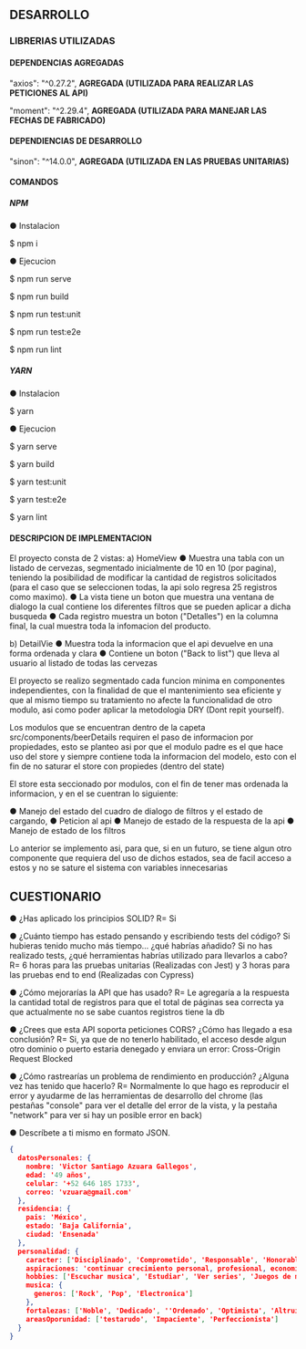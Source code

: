 ## DESARROLLO

### LIBRERIAS UTILIZADAS

#### DEPENDENCIAS AGREGADAS

"axios": "^0.27.2", **AGREGADA (UTILIZADA PARA REALIZAR LAS PETICIONES AL API)**

"moment": "^2.29.4", **AGREGADA (UTILIZADA PARA MANEJAR LAS FECHAS DE FABRICADO)**

#### DEPENDIENCIAS DE DESARROLLO

"sinon": "^14.0.0", **AGREGADA (UTILIZADA EN LAS PRUEBAS UNITARIAS)**

#### COMANDOS

##### NPM

● Instalacion

$ npm i

● Ejecucion

$ npm run serve

$ npm run build

$ npm run test:unit

$ npm run test:e2e

$ npm run lint

##### YARN

● Instalacion

$ yarn

● Ejecucion

$ yarn serve

$ yarn build

$ yarn test:unit

$ yarn test:e2e

$ yarn lint

#### DESCRIPCION DE IMPLEMENTACION

El proyecto consta de 2 vistas:
a) HomeView
● Muestra una tabla con un listado de cervezas, segmentado inicialmente de 10 en 10 (por pagina), teniendo la posibilidad de modificar la cantidad de registros solicitados (para el caso que se seleccionen todas, la api solo regresa 25 registros como maximo).
● La vista tiene un boton que muestra una ventana de dialogo la cual contiene los diferentes filtros que se pueden aplicar a dicha busqueda
● Cada registro muestra un boton ("Detalles") en la columna final, la cual muestra toda la infomacion del producto.

b) DetailVie
● Muestra toda la informacion que el api devuelve en una forma ordenada y clara
● Contiene un boton ("Back to list") que lleva al usuario al listado de todas las cervezas

El proyecto se realizo segmentado cada funcion minima en componentes independientes, con la finalidad de que el mantenimiento sea eficiente y que al mismo tiempo su tratamiento no afecte la funcionalidad de otro modulo, asi como poder aplicar la metodologia DRY (Dont repit yourself).

Los modulos que se encuentran dentro de la capeta src/components/beerDetails requiren el paso de informacion por propiedades, esto se planteo asi por que el modulo padre es el que hace uso del store y siempre contiene toda la informacion del modelo, esto con el fin de no saturar el store con propiedes (dentro del state)

El store esta seccionado por modulos, con el fin de tener mas ordenada la informacion, y en el se cuentran lo siguiente:

● Manejo del estado del cuadro de dialogo de filtros y el estado de cargando,
● Peticion al api
● Manejo de estado de la respuesta de la api
● Manejo de estado de los filtros

Lo anterior se implemento asi, para que, si en un futuro, se tiene algun otro componente que requiera del uso de dichos estados, sea de facil acceso a estos y no se sature el sistema con variables innecesarias

## CUESTIONARIO

● ¿Has aplicado los principios SOLID?
R= Si

● ¿Cuánto tiempo has estado pensando y escribiendo tests del código? Si
hubieras tenido mucho más tiempo... ¿qué habrías añadido? Si no has
realizado tests, ¿qué herramientas habrías utilizado para llevarlos a cabo?
R= 6 horas para las pruebas unitarias (Realizadas con Jest) y 3 horas para las pruebas end to end (Realizadas con Cypress)

● ¿Cómo mejorarías la API que has usado?
R= Le agregaría a la respuesta la cantidad total de registros para que
el total de páginas sea correcta ya que actualmente no se sabe cuantos
registros tiene la db

● ¿Crees que esta API soporta peticiones CORS? ¿Cómo has llegado a esa
conclusión?
R= Si, ya que de no tenerlo habilitado, el acceso desde algun otro dominio o puerto estaria denegado y enviara un error: Cross-Origin Request Blocked

● ¿Cómo rastrearías un problema de rendimiento en producción? ¿Alguna
vez has tenido que hacerlo?
R= Normalmente lo que hago es reproducir el error y ayudarme de las herramientas de desarrollo del chrome (las pestañas "console" para ver el detalle del error de la vista, y la pestaña "network" para ver si hay un posible error en back)

● Descríbete a ti mismo en formato JSON.

```JSON
{
  datosPersonales: {
    nombre: 'Victor Santiago Azuara Gallegos',
    edad: '49 años',
    celular: '+52 646 185 1733',
    correo: 'vzuara@gmail.com'
  },
  residencia: {
    pais: 'México',
    estado: 'Baja California',
    ciudad: 'Ensenada'
  },
  personalidad: {
    caracter: ['Disciplinado', 'Comprometido', 'Responsable', 'Honorable'],
    aspiraciones: 'continuar crecimiento personal, profesional, economico y bienestar para mi familia',
    hobbies: ['Escuchar musica', 'Estudiar', 'Ver series', 'Juegos de mesa', 'Salir a tomar cafe'],
    musica: {
      generos: ['Rock', 'Pop', 'Electronica']
    },
    fortalezas: ['Noble', 'Dedicado', ''Ordenado', 'Optimista', 'Altruista', 'Confiable'],
    areasOporunidad: ['testarudo', 'Impaciente', 'Perfeccionista']
  }
}
```
